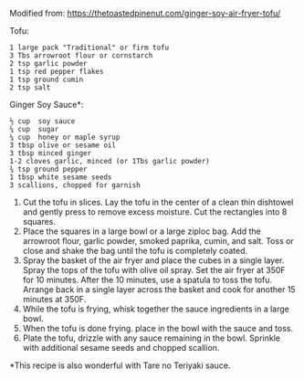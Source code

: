 Modified from: https://thetoastedpinenut.com/ginger-soy-air-fryer-tofu/

Tofu:

    1 large pack "Traditional" or firm tofu
    3 Tbs arrowroot flour or cornstarch
    2 tsp garlic powder
    1 tsp red pepper flakes
    1 tsp ground cumin
    2 tsp salt

Ginger Soy Sauce*:

    ½ cup  soy sauce
    ¼ cup  sugar
    ¼ cup  honey or maple syrup
    3 tbsp olive or sesame oil
    3 tbsp minced ginger
    1-2 cloves garlic, minced (or 1Tbs garlic powder)
    ¾ tsp ground pepper
    1 tbsp white sesame seeds
    3 scallions, chopped for garnish
    
1. Cut the tofu in slices. Lay the tofu in the center of a clean thin dishtowel and gently press to remove excess moisture. Cut the rectangles into 8 squares.
2. Place the squares in a large bowl or a large ziploc bag. Add the arrowroot flour, garlic powder, smoked paprika, cumin, and salt. Toss or close and shake the bag until the tofu is completely coated.
3. Spray the basket of the air fryer and place the cubes in a single layer. Spray the tops of the tofu with olive oil spray. Set the air fryer at 350F for 10 minutes. After the 10 minutes, use a spatula to toss the tofu. Arrange back in a single layer across the basket and cook for another 15 minutes at 350F.
4. While the tofu is frying, whisk together the sauce ingredients in a large bowl.
5. When the tofu is done frying. place in the bowl with the sauce and toss.
6. Plate the tofu, drizzle with any sauce remaining in the bowl. Sprinkle with additional sesame seeds and chopped scallion.

*This recipe is also wonderful with Tare no Teriyaki sauce.
